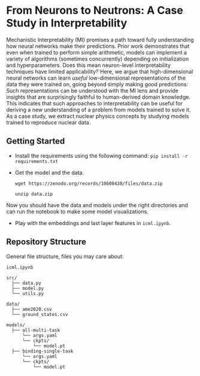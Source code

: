 # From Neurons to Neutrons: A Case Study in Interpretability

Mechanistic Interpretability (MI) promises a path toward fully understanding how neural networks make their predictions. Prior work demonstrates that even when trained to perform simple arithmetic, models can implement a variety of algorithms (sometimes concurrently) depending on initialization and hyperparameters. Does this mean neuron-level interpretability techniques have limited applicability? Here, we argue that high-dimensional neural networks can learn _useful_ low-dimensional representations of the data they were trained on, going beyond simply making good predictions: Such representations can be understood with the MI lens and provide insights that are surprisingly faithful to human-derived domain knowledge. This indicates that such approaches to interpretability can be useful for deriving a new understanding of a problem from models trained to solve it. As a case study, we extract nuclear physics concepts by studying models trained to reproduce nuclear data.

## Getting Started
- Install the requirements using the following command:
```pip install -r requirements.txt```

- Get the model and the data.

  ```wget https://zenodo.org/records/10608438/files/data.zip```

  ```unzip data.zip```

Now you should have the data and models under the right directories and can run the notebook to make some model visualizations.

- Play with the embeddings and last layer features in  ```icml.ipynb```.

## Repository Structure
General file structure, files you may care about:
```
icml.ipynb

src/
  ├── data.py
  ├── model.py
  └── utils.py

data/
  ├── ame2020.csv
  └── ground_states.csv

models/
  ├── all-multi-task
      └── args.yaml
      └── ckpts/
          └── model.pt
  ├── binding-single-task
      └── args.yaml
      └── ckpts/
          └── model.pt
```